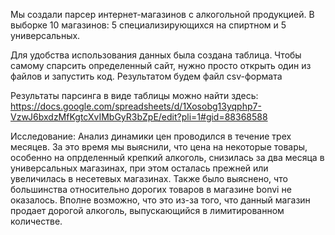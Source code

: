 Мы создали парсер интернет-магазинов с алкогольной продукцией. В выборке 10 магазинов: 5 специализирующихся на спиртном и 5 универсальных. 

Для удобства использования данных была создана таблица. Чтобы самому спарсить определенный сайт, нужно просто открыть один из файлов и запустить код. Результатом будем файл csv-формата

Результаты парсинга в виде таблицы можно найти здесь:
https://docs.google.com/spreadsheets/d/1Xosobg13yqphp7-VzwJ6bxdzMfKgtcXvIMbGyR3bZpE/edit?pli=1#gid=88368588

Исследование:
Анализ динамики цен проводился в течение трех месяцев. За это время мы выяснили, что цена на некоторые товары, особенно на опрделенный крепкий алкоголь, снизилась за два месяца в универсальных магазинах, при этом осталась прежней или увеличилась в несетевых магазинах. 
Также было выяснено, что большинства относительно дорогих товаров в магазине bonvi не оказалось. Вполне возможно, что это из-за того, что данный магазин продает дорогой алкоголь, выпускающийся в лимитированном количестве. 


